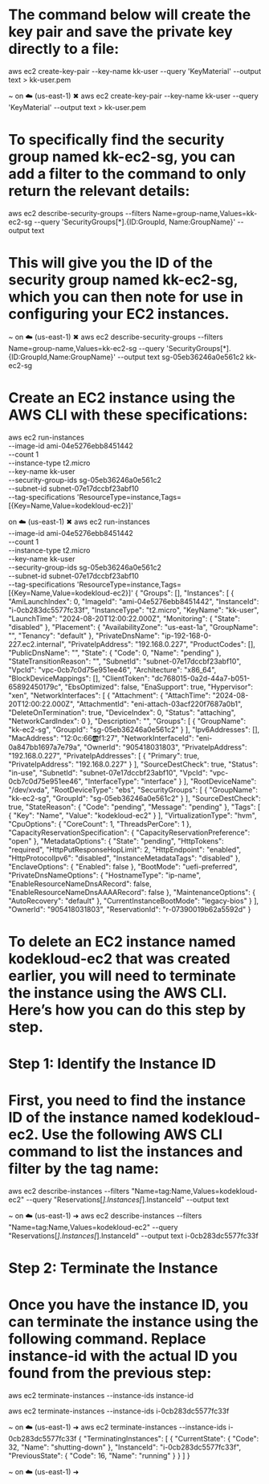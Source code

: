 
# The command below will create the key pair and save the private key directly to a file:

aws ec2 create-key-pair --key-name kk-user --query 'KeyMaterial' --output text > kk-user.pem

~ on ☁️  (us-east-1) ✖ aws ec2 create-key-pair --key-name kk-user --query 'KeyMaterial' --output text > kk-user.pem

# To specifically find the security group named kk-ec2-sg, you can add a filter to the command to only return the relevant details:

aws ec2 describe-security-groups --filters Name=group-name,Values=kk-ec2-sg --query 'SecurityGroups[*].{ID:GroupId, Name:GroupName}' --output text

# This will give you the ID of the security group named kk-ec2-sg, which you can then note for use in configuring your EC2 instances.

~ on ☁️  (us-east-1) ✖ aws ec2 describe-security-groups --filters Name=group-name,Values=kk-ec2-sg --query 'SecurityGroups[*].{ID:GroupId,Name:GroupName}' --output text
sg-05eb36246a0e561c2    kk-ec2-sg

# Create an EC2 instance using the AWS CLI with these specifications:

aws ec2 run-instances \
--image-id ami-04e5276ebb8451442 \
--count 1 \
--instance-type t2.micro \
--key-name kk-user \
--security-group-ids sg-05eb36246a0e561c2 \
--subnet-id subnet-07e17dccbf23abf10 \
--tag-specifications 'ResourceType=instance,Tags=[{Key=Name,Value=kodekloud-ec2}]'


on ☁️  (us-east-1) ✖ aws ec2 run-instances \
--image-id ami-04e5276ebb8451442 \
--count 1 \
--instance-type t2.micro \
--key-name kk-user \
--security-group-ids sg-05eb36246a0e561c2 \
--subnet-id subnet-07e17dccbf23abf10 \
--tag-specifications 'ResourceType=instance,Tags=[{Key=Name,Value=kodekloud-ec2}]'
{
    "Groups": [],
    "Instances": [
        {
            "AmiLaunchIndex": 0,
            "ImageId": "ami-04e5276ebb8451442",
            "InstanceId": "i-0cb283dc5577fc33f",
            "InstanceType": "t2.micro",
            "KeyName": "kk-user",
            "LaunchTime": "2024-08-20T12:00:22.000Z",
            "Monitoring": {
                "State": "disabled"
            },
            "Placement": {
                "AvailabilityZone": "us-east-1a",
                "GroupName": "",
                "Tenancy": "default"
            },
            "PrivateDnsName": "ip-192-168-0-227.ec2.internal",
            "PrivateIpAddress": "192.168.0.227",
            "ProductCodes": [],
            "PublicDnsName": "",
            "State": {
                "Code": 0,
                "Name": "pending"
            },
            "StateTransitionReason": "",
            "SubnetId": "subnet-07e17dccbf23abf10",
            "VpcId": "vpc-0cb7c0d75e951ee46",
            "Architecture": "x86_64",
            "BlockDeviceMappings": [],
            "ClientToken": "dc768015-0a2d-44a7-b051-65892450179c",
            "EbsOptimized": false,
            "EnaSupport": true,
            "Hypervisor": "xen",
            "NetworkInterfaces": [
                {
                    "Attachment": {
                        "AttachTime": "2024-08-20T12:00:22.000Z",
                        "AttachmentId": "eni-attach-03acf220f7687a0b1",
                        "DeleteOnTermination": true,
                        "DeviceIndex": 0,
                        "Status": "attaching",
                        "NetworkCardIndex": 0
                    },
                    "Description": "",
                    "Groups": [
                        {
                            "GroupName": "kk-ec2-sg",
                            "GroupId": "sg-05eb36246a0e561c2"
                        }
                    ],
                    "Ipv6Addresses": [],
                    "MacAddress": "12:0c:66:ab:f1:27",
                    "NetworkInterfaceId": "eni-0a847bb1697a7e79a",
                    "OwnerId": "905418031803",
                    "PrivateIpAddress": "192.168.0.227",
                    "PrivateIpAddresses": [
                        {
                            "Primary": true,
                            "PrivateIpAddress": "192.168.0.227"
                        }
                    ],
                    "SourceDestCheck": true,
                    "Status": "in-use",
                    "SubnetId": "subnet-07e17dccbf23abf10",
                    "VpcId": "vpc-0cb7c0d75e951ee46",
                    "InterfaceType": "interface"
                }
            ],
            "RootDeviceName": "/dev/xvda",
            "RootDeviceType": "ebs",
            "SecurityGroups": [
                {
                    "GroupName": "kk-ec2-sg",
                    "GroupId": "sg-05eb36246a0e561c2"
                }
            ],
            "SourceDestCheck": true,
            "StateReason": {
                "Code": "pending",
                "Message": "pending"
            },
            "Tags": [
                {
                    "Key": "Name",
                    "Value": "kodekloud-ec2"
                }
            ],
            "VirtualizationType": "hvm",
            "CpuOptions": {
                "CoreCount": 1,
                "ThreadsPerCore": 1
            },
            "CapacityReservationSpecification": {
                "CapacityReservationPreference": "open"
            },
            "MetadataOptions": {
                "State": "pending",
                "HttpTokens": "required",
                "HttpPutResponseHopLimit": 2,
                "HttpEndpoint": "enabled",
                "HttpProtocolIpv6": "disabled",
                "InstanceMetadataTags": "disabled"
            },
            "EnclaveOptions": {
                "Enabled": false
            },
            "BootMode": "uefi-preferred",
            "PrivateDnsNameOptions": {
                "HostnameType": "ip-name",
                "EnableResourceNameDnsARecord": false,
                "EnableResourceNameDnsAAAARecord": false
            },
            "MaintenanceOptions": {
                "AutoRecovery": "default"
            },
            "CurrentInstanceBootMode": "legacy-bios"
        }
    ],
    "OwnerId": "905418031803",
    "ReservationId": "r-07390019b62a5592d"
}

# To delete an EC2 instance named kodekloud-ec2 that was created earlier, you will need to terminate the instance using the AWS CLI. Here’s how you can do this step by step.

# Step 1: Identify the Instance ID
# First, you need to find the instance ID of the instance named kodekloud-ec2. Use the following AWS CLI command to list the instances and filter by the tag name:

aws ec2 describe-instances --filters "Name=tag:Name,Values=kodekloud-ec2" --query "Reservations[*].Instances[*].InstanceId" --output text


~ on ☁️  (us-east-1) ➜  aws ec2 describe-instances --filters "Name=tag:Name,Values=kodekloud-ec2" --query "Reservations[*].Instances[*].InstanceId" --output text
i-0cb283dc5577fc33f


# Step 2: Terminate the Instance
# Once you have the instance ID, you can terminate the instance using the following command. Replace instance-id with the actual ID you found from the previous step:

aws ec2 terminate-instances --instance-ids instance-id

aws ec2 terminate-instances --instance-ids i-0cb283dc5577fc33f

~ on ☁️  (us-east-1) ➜  aws ec2 terminate-instances --instance-ids i-0cb283dc5577fc33f
{
    "TerminatingInstances": [
        {
            "CurrentState": {
                "Code": 32,
                "Name": "shutting-down"
            },
            "InstanceId": "i-0cb283dc5577fc33f",
            "PreviousState": {
                "Code": 16,
                "Name": "running"
            }
        }
    ]
}

~ on ☁️  (us-east-1) ➜  


